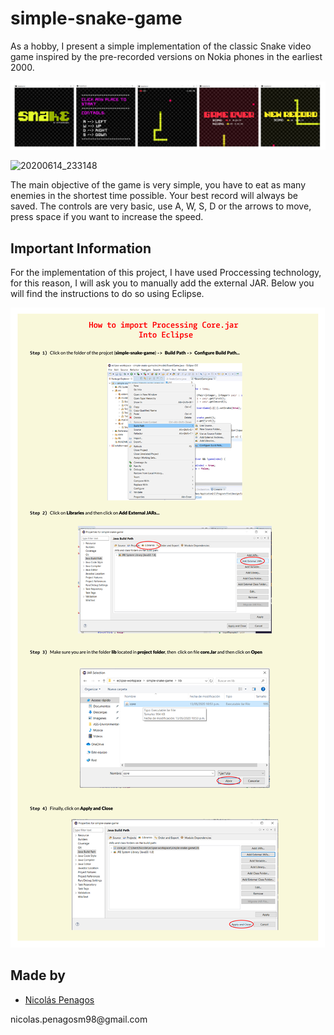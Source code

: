 ﻿# simple-snake-game
As a hobby, I present a simple implementation of the classic Snake video game inspired by the pre-recorded versions on Nokia phones in the earliest 2000.

![](readmeImages/Snake-01.jpg)


![20200614_233148](https://user-images.githubusercontent.com/47872252/84618325-6ec63680-ae97-11ea-8877-3c82b3221c0a.gif)



The main objective of the game is very simple, you have to eat as many enemies in the shortest time possible. Your best record will always be saved. The controls are very basic, use A, W, S, D or the arrows to move, press space if you want to increase the speed.

## Important Information 
For the implementation of this project, I have used Proccessing technology, for this reason, I will ask you to manually add the external JAR. Below you will find the instructions to do so using Eclipse.

![](readmeImages/Core_jar_Tuto-01.jpg)

## Made by
  <ul>
  <li><div><a href="https://github.com/nicolaspenagos" title="Nicolas Penagos">Nicolás Penagos</a>   </div></li>
  </ul> 
     <p>   nicolas.penagosm98@gmail.com </p>
